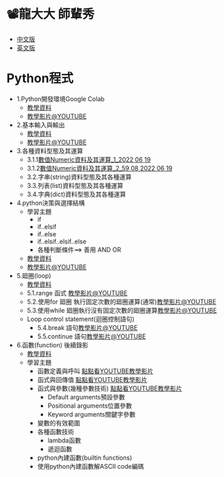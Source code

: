 # 📽龍大大 師輩秀
- [中文版](#Python程式)
- [英文版](英文版.md)

# Python程式
- 1.Python開發環境Google Colab
  - [教學資料](./0_python開發環境.md)
  - [教學影片@YOUTUBE](https://youtu.be/4iyU3XKhz7Q)
- 2.基本輸入與輸出 
  - [教學資料](./1_基本輸入與輸出.md)
  - [教學影片@YOUTUBE](https://youtu.be/YX7Vt_6lAQY) 
- 3.各種資料型態及其運算
  - 3.1.1[數值Numeric資料及其運算_1_2022 06 19](https://youtu.be/KSwDTSubS1M)
  - 3.1.2[數值Numeric資料及其運算_2_59 08 2022 06 19](https://youtu.be/FSo8k4vFYGc)
  - 3.2.字串(string)資料型態及其各種運算
  - 3.3.列表(list)資料型態及其各種運算
  - 3.4.字典(dict)資料型態及其各種運算 
- 4.python決策與選擇結構
  - 學習主題 
    - if     
    - if..elsif     
    - if..else
    - if..elsif..elsif..else
    - 各種判斷條件==> 善用 AND   OR
  - [教學資料](./3_python決策與選擇結構.md)
  - [教學影片@YOUTUBE](https://youtu.be/Qp2rnckGlAg)
- 5.廻圈(loop)
  - [教學資料](./4_廻圈loop.md)
  - 5.1.range 函式 [教學影片@YOUTUBE](https://youtu.be/Al2C5bUEMCY)
  - 5.2.使用for 廻圈 執行固定次數的廻圈運算(通常)[教學影片@YOUTUBE](https://youtu.be/T66hPV7Pbh4)
  - 5.3.使用while 廻圈執行沒有固定次數的廻圈運算[教學影片@YOUTUBE](https://youtu.be/WW_b7huHezs)
  - Loop control statement(迴圈控制語句)
    - 5.4.break 語句[教學影片@YOUTUBE](https://youtu.be/1kxwZqqICkw)
    - 5.5.continue 語句[教學影片@YOUTUBE](https://www.youtube.com/watch?v=Ugmv_dhzj1w)
- 6.函數(function)  後續錄影
  - [教學資料](./5_函數.md)
  - 學習主題 
    - 函數定義與呼叫 [點點看YOUTUBE教學影片](https://youtu.be/w-8MVoO54dY)
    - 函式與回傳值 [點點看YOUTUBE教學影片](https://youtu.be/IouD0SADvlA)
    - 函式與參數(幾種參數技術) [點點看YOUTUBE教學影片](https://youtu.be/rjoKpTH2sVM)
      - Default arguments預設參數
      - Positional arguments位置參數
      - Keyword arguments關鍵字參數
    - 變數的有效範圍
    - 各種函數技術
      - lambda函數
      - 遞迴函數
    - python內建函數(builtin functions)
    - 使用python內建函數解ASCII code編碼
  
